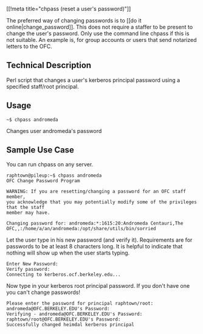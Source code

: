 [[!meta title="chpass (reset a user's password)"]]

The preferred way of changing passwords is to [[do it online|change_password]].
This does not require a staffer to be present to change the user's password.
Only use the command line chpass if this is not suitable. An example is, for
group accounts or users that send notarized letters to the OFC.

## Technical Description

Perl script that changes a user's kerberos principal password using a specified staff/root principal.

## Usage

    ~$ chpass andromeda
Changes user andromeda's password

## Sample Use Case

You can run chpass on any server.

    raphtown@pileup:~$ chpass andromeda
    OFC Change Password Program

    WARNING: If you are resetting/changing a password for an OFC staff member,
    you acknowledge that you may potentially modify some of the privileges that the staff
    member may have.

    Changing password for: andromeda:*:1615:20:Andromeda Centauri,The OFC,,:/home/a/an/andromeda:/opt/share/utils/bin/sorried
Let the user type in his new password (and verify it).  Requirements are for passwords to be at least 8 characters long.  It is helpful to indicate that nothing will show up when the user starts typing.

    Enter New Password:
    Verify password:
    Connecting to kerberos.ocf.berkeley.edu...
Now type in your kerberos root principal password.  If you don't have one you can't change passwords!

    Please enter the password for principal raphtown/root:
    andromeda@OFC.BERKELEY.EDU's Password:
    Verifying - andromeda@OFC.BERKELEY.EDU's Password:
    raphtown/root@OFC.BERKELEY.EDU's Password:
    Successfully changed heimdal kerberos principal
